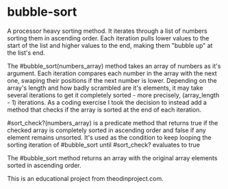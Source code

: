 # bubble-sort
A processor heavy sorting method. It iterates through a list of numbers sorting them in ascending order. Each iteration pulls lower values to the start of the list and higher values to the end, making them "bubble up" at the list's end.

The #bubble_sort(numbers_array) method takes an array of numbers as it's argument. Each iteration compares each number in the array with the next one, swaping their positions if the next number is lower. Depending on the array's length and how badly scrambled are it's elements, it may take several iterations to get it completely sorted - more precisely, (array_length - 1) iterations. As a coding exercise I took the decision to instead add a method that checks if the array is sorted at the end of each iteration.

#sort_check?(numbers_array) is a predicate method that returns true if the checked array is completely sorted in ascending order and false if any element remains unsorted. It's used as the condition to keep looping the sorting iteration of #bubble_sort until #sort_check? evaluates to true

The #bubble_sort method returns an array with the original array elements sorted in ascending order.

This is an educational project from theodinproject.com.
